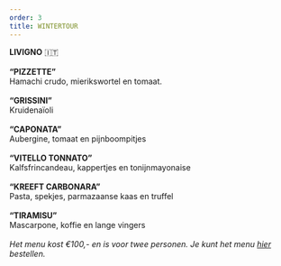 ```yaml
---
order: 3
title: WINTERTOUR
---
```

**LIVIGNO** 🇮🇹\
\
**“PIZZETTE”** \
Hamachi crudo, mierikswortel en tomaat. \
\
**“GRISSINI”** \
Kruidenaïoli \
\
**“CAPONATA”** \
Aubergine, tomaat en pijnboompitjes \
\
**“VITELLO TONNATO”** \
Kalfsfrincandeau, kappertjes en tonijnmayonaise \
\
**“KREEFT CARBONARA”** \
Pasta, spekjes, parmazaanse kaas en truffel \
\
**“TIRAMISU”** \
Mascarpone, koffie en lange vingers \
\
*Het menu kost €100,- en is voor twee personen. Je kunt het menu [hier](https://wwc.resengo.com/IndexFrame?companyShortCode=Restaurant_Jaime_van_Heije_Ouderkerk_ad_Amstel&Lang=NL&url=pq%2FFsL5gXV3FwLxirI%2BhvZuhwV2JnpdSlZWpwFydv7m%2BwM61nbehoXN2gnmgf3ZnalSAp6N1eI1raISZlJV2emNLinaZf155e6Cbm4dwf3F4n3WUiV6YhJyVnI5ja41qdk6bi6l4i4VsoZ53gFyWhYCBdbjPoF2ty6SqYp3Flw%3D%3D) bestellen.*